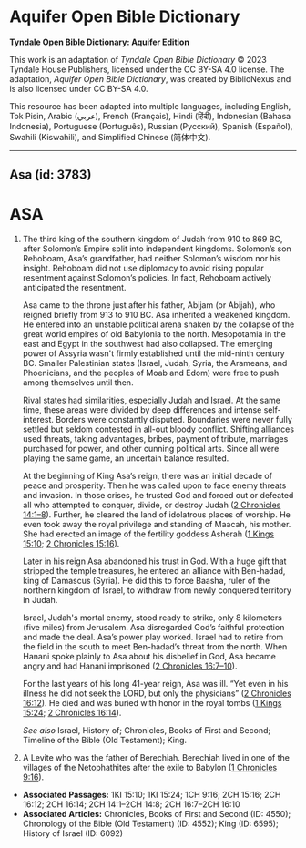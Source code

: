 # Aquifer Open Bible Dictionary

**Tyndale Open Bible Dictionary: Aquifer Edition**

This work is an adaptation of *Tyndale Open Bible Dictionary* © 2023 Tyndale House Publishers, licensed under the CC BY\-SA 4\.0 license. The adaptation, *Aquifer Open Bible Dictionary*, was created by BiblioNexus and is also licensed under CC BY\-SA 4\.0\.

This resource has been adapted into multiple languages, including English, Tok Pisin, Arabic (عربي), French (Français), Hindi (हिंदी), Indonesian (Bahasa Indonesia), Portuguese (Português), Russian (Русский), Spanish (Español), Swahili (Kiswahili), and Simplified Chinese (简体中文).



--------------------------------

## Asa (id: 3783)

ASA
===

1. The third king of the southern kingdom of Judah from 910 to 869 BC, after Solomon’s Empire split into independent kingdoms. Solomon’s son Rehoboam, Asa’s grandfather, had neither Solomon’s wisdom nor his insight. Rehoboam did not use diplomacy to avoid rising popular resentment against Solomon’s policies. In fact, Rehoboam actively anticipated the resentment.

    Asa came to the throne just after his father, Abijam (or Abijah), who reigned briefly from 913 to 910 BC. Asa inherited a weakened kingdom. He entered into an unstable political arena shaken by the collapse of the great world empires of old Babylonia to the north. Mesopotamia in the east and Egypt in the southwest had also collapsed. The emerging power of Assyria wasn't firmly established until the mid\-ninth century BC. Smaller Palestinian states (Israel, Judah, Syria, the Arameans, and Phoenicians, and the peoples of Moab and Edom) were free to push among themselves until then.

    Rival states had similarities, especially Judah and Israel. At the same time, these areas were divided by deep differences and intense self\-interest. Borders were constantly disputed. Boundaries were never fully settled but seldom contested in all\-out bloody conflict. Shifting alliances used threats, taking advantages, bribes, payment of tribute, marriages purchased for power, and other cunning political arts. Since all were playing the same game, an uncertain balance resulted.

    At the beginning of King Asa’s reign, there was an initial decade of peace and prosperity. Then he was called upon to face enemy threats and invasion. In those crises, he trusted God and forced out or defeated all who attempted to conquer, divide, or destroy Judah ([2 Chronicles 14:1–8](https://ref.ly/2Chr14:1-2Chr14:8)). Further, he cleared the land of idolatrous places of worship. He even took away the royal privilege and standing of Maacah, his mother. She had erected an image of the fertility goddess Asherah ([1 Kings 15:10](https://ref.ly/1Kgs15:10); [2 Chronicles 15:16](https://ref.ly/2Chr15:16)).

    Later in his reign Asa abandoned his trust in God. With a huge gift that stripped the temple treasures, he entered an alliance with Ben\-hadad, king of Damascus (Syria). He did this to force Baasha, ruler of the northern kingdom of Israel, to withdraw from newly conquered territory in Judah.

    Israel, Judah's mortal enemy, stood ready to strike, only 8 kilometers (five miles) from Jerusalem. Asa disregarded God’s faithful protection and made the deal. Asa’s power play worked. Israel had to retire from the field in the south to meet Ben\-hadad’s threat from the north. When Hanani spoke plainly to Asa about his disbelief in God, Asa became angry and had Hanani imprisoned ([2 Chronicles 16:7–10](https://ref.ly/2Chr16:7-2Chr16:10)).

    For the last years of his long 41\-year reign, Asa was ill. “Yet even in his illness he did not seek the LORD, but only the physicians” ([2 Chronicles 16:12](https://ref.ly/2Chr16:12)). He died and was buried with honor in the royal tombs ([1 Kings 15:24](https://ref.ly/1Kgs15:24); [2 Chronicles 16:14](https://ref.ly/2Chr16:14)).

    *See also* Israel, History of; Chronicles, Books of First and Second; Timeline of the Bible (Old Testament); King.

2. A Levite who was the father of Berechiah. Berechiah lived in one of the villages of the Netophathites after the exile to Babylon ([1 Chronicles 9:16](https://ref.ly/1Chr9:16)).

* **Associated Passages:** 1KI 15:10; 1KI 15:24; 1CH 9:16; 2CH 15:16; 2CH 16:12; 2CH 16:14; 2CH 14:1–2CH 14:8; 2CH 16:7–2CH 16:10
* **Associated Articles:** Chronicles, Books of First and Second (ID: 4550); Chronology of the Bible (Old Testament) (ID: 4552); King (ID: 6595); History of Israel (ID: 6092)

